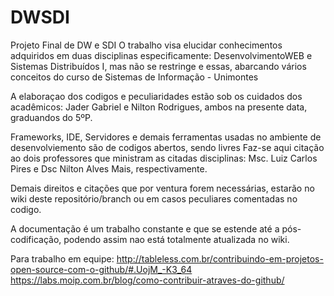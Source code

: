 DWSDI
=====

Projeto Final de DW e SDI
 O trabalho visa elucidar conhecimentos adquiridos em duas disciplinas especificamente: DesenvolvimentoWEB e Sistemas
 Distribuídos I, mas não se restringe e essas, abarcando vários conceitos do curso de Sistemas de Informação - Unimontes
 
 A elaboraçao dos codigos e peculiaridades estão sob os cuidados dos acadêmicos: Jader Gabriel e Nilton Rodrigues, ambos 
 na presente data, graduandos do 5ºP.
 
 Frameworks, IDE, Servidores e demais ferramentas usadas no ambiente de desenvolviemento são de codigos abertos, sendo livres
 Faz-se aqui citação ao dois professores que ministram as citadas disciplinas: Msc. Luiz Carlos Pires e Dsc Nilton Alves Mais,
 respectivamente.
 
 Demais direitos e citações que por ventura forem necessárias, estarão no wiki deste repositório/branch ou em casos peculiares
 comentadas no codigo.
 
 A documentação é um trabalho constante e que se estende até a pós-codificação, podendo assim nao está totalmente atualizada 
 no wiki.
 
 Para trabalho em equipe: http://tableless.com.br/contribuindo-em-projetos-open-source-com-o-github/#.UojM_-K3_64
                          https://labs.moip.com.br/blog/como-contribuir-atraves-do-github/
